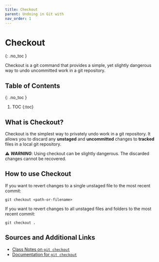```yaml
---
title: Checkout
parent: Undoing in Git with
nav_order: 1
---
```


<!-- prettier-ignore-start -->
# Checkout
{: .no_toc }

Checkout is a git command that provides a simple, yet slightly dangerous way to undo uncommitted work in a git repository.

## Table of Contents
{: .no_toc }

1. TOC
{:toc}

<!-- prettier-ignore-end -->


## What is Checkout?
Checkout is the simplest way to privately undo work in a git repository. It allows you to discard any **unstaged** and **uncommitted** changes to **tracked** files in a local git repository.

⚠️ ***WARNING***: Using checkout can be slightly dangerous. The discarded changes cannot be recovered.


## How to use Checkout
If you want to revert changes to a single unstaged file to the most recent commit:
```
git checkout <path-or-filename>
```


If you want to revert changes to all unstaged files and folders to the most recent commit:
```
git checkout .
```


## Sources and Additional Links
- [Class Notes on ```git checkout```](https://stungeye.github.io/Software-Development-And-Documentation-1/02-git-version-control-next-steps/index.html#4)
- [Documentation for ```git checkout```](https://git-scm.com/docs/git-checkout)
